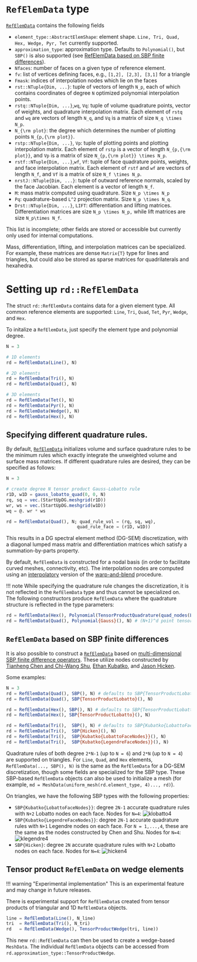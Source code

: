 # `RefElemData` type

[`RefElemData`](@ref) contains the following fields
* `element_type::AbstractElemShape`: element shape. `Line, Tri, Quad, Hex, Wedge, Pyr, Tet` currently supported.
* `approximation_type`: approximation type. Defaults to `Polynomial()`, but `SBP()` is also supported (see [RefElemData based on SBP finite differences](@ref)).
* `Nfaces`: number of faces on a given type of reference element.
* `fv`: list of vertices defining faces, e.g., `[1,2], [2,3], [3,1]` for a triangle
* `Fmask`: indices of interpolation nodes which lie on the faces
* `rst::NTuple{Dim, ...}`: tuple of vectors of length `N_p`, each of which contains coordinates of degree ``N`` optimized polynomial interpolation points.
* `rstq::NTuple{Dim, ...}`,`wq`, `Vq`: tuple of volume quadrature points, vector of weights, and quadrature interpolation matrix. Each element of `rstq` and `wq` are vectors of length ``N_q``, and `Vq` is a matrix of size ``N_q \times N_p``.
* `N_{\rm plot}`: the degree which determines the number of plotting points ``N_{p,{\rm plot}}``.
* `rstp::NTuple{Dim, ...}`, `Vp`: tuple of plotting points and plotting interpolation matrix. Each element of `rstp` is a vector of length ``N_{p,{\rm plot}}``, and `Vp` is a matrix of size ``N_{p,{\rm plot}} \times N_p``.
* `rstf::NTuple{Dim, ...}`,`wf`, `Vf`: tuple of face quadrature points, weights, and face interpolation matrix. Each element of `rstf` and `wf` are vectors of length ``N_f``, and `Vf` is a matrix of size ``N_f \times N_p``.
* `nrstJ::NTuple{Dim, ...}`: tuple of outward reference normals, scaled by the face Jacobian. Each element is a vector of length ``N_f``.
* `M`: mass matrix computed using quadrature. Size ``N_p \times N_p``
* `Pq`: quadrature-based ``L^2`` projection matrix. Size ``N_p \times N_q``.
* `Drst::NTuple{Dim, ...}`, `LIFT`: differentiation and lifting matrices. Differentiation matrices are size ``N_p \times N_p,`` while lift matrices are size ``N_p\times N_f``.

This list is incomplete; other fields are stored or accessible but currently only used for internal computations.

Mass, differentiation, lifting, and interpolation matrices can be specialized. For example, these matrices are dense `Matrix{T}` type for lines and triangles, but could also be stored as sparse matrices for quadrilaterals and hexahedra.

# Setting up `rd::RefElemData`

The struct `rd::RefElemData` contains data for a given element type. All common reference elements are supported: `Line`, `Tri`, `Quad`, `Tet`, `Pyr`, `Wedge`, and `Hex`.

To initalize a `RefElemData`, just specify the element type and polynomial degree.
```julia
N = 3

# 1D elements 
rd = RefElemData(Line(), N)

# 2D elements
rd = RefElemData(Tri(), N)
rd = RefElemData(Quad(), N)

# 3D elements
rd = RefElemData(Tet(), N)
rd = RefElemData(Pyr(), N)
rd = RefElemData(Wedge(), N)
rd = RefElemData(Hex(), N)
```

## Specifying different quadrature rules.

By default, [`RefElemData`](@ref) initializes volume and surface quadrature rules to be the minimum rules which exactly integrate the unweighted volume and surface mass matrices. If different quadrature rules are desired, they can be specified as follows: 
```julia
N = 3

# create degree N tensor product Gauss-Lobatto rule
r1D, w1D = gauss_lobatto_quad(0, 0, N)
rq, sq = vec.(StartUpDG.meshgrid(r1D))
wr, ws = vec.(StartUpDG.meshgrid(w1D))
wq = @. wr * ws

rd = RefElemData(Quad(), N; quad_rule_vol = (rq, sq, wq),  
                           quad_rule_face = (r1D, w1D))
```
This results in a DG spectral element method (DG-SEM) discretization, with a diagonal lumped mass matrix and differentiation matrices which satisfy a summation-by-parts property. 

By default, `RefElemData` is constructed for a nodal basis (in order to facilitate curved meshes, connectivity, etc). The interpolation nodes are computed using an [interpolatory](https://doi.org/10.1137/141000105) version of the [warp-and-blend](https://doi.org/10.1007/s10665-006-9086-6) procedure. 

!!! note
While specifying the quadrature rule changes the discretization, it is not reflected in the `RefElemData` type and thus cannot be specialized on. The following constructors produce `RefElemData` where the quadrature structure is reflected in the type parameters:
```julia
rd = RefElemData(Hex(), Polynomial(TensorProductQuadrature(quad_nodes(Line(), N+1)), N)) # tensor product quadrature rules
rd = RefElemData(Quad(), Polynomial{Gauss}(), N) # (N+1)^d point tensor product Gauss quadrature
```



## `RefElemData` based on SBP finite differences

It is also possible to construct a [`RefElemData`](@ref) based on [multi-dimensional SBP finite difference operators](https://doi.org/10.1137/15M1038360). These utilize nodes constructed by [Tianheng Chen and Chi-Wang Shu](https://doi.org/10.1016/j.jcp.2017.05.025), [Ethan Kubatko](https://sites.google.com/site/chilatosu/ethan-bio), and [Jason Hicken](https://doi.org/10.1007/s10915-020-01154-8).

Some examples:
```julia
N = 3
rd = RefElemData(Quad(), SBP(), N) # defaults to SBP{TensorProductLobatto}
rd = RefElemData(Quad(), SBP{TensorProductLobatto}(), N) 

rd = RefElemData(Hex(), SBP(), N) # defaults to SBP{TensorProductLobatto}
rd = RefElemData(Hex(), SBP{TensorProductLobatto}(), N) 

rd = RefElemData(Tri(),  SBP(), N) # defaults to SBP{Kubatko{LobattoFaceNodes}}
rd = RefElemData(Tri(),  SBP{Hicken}(), N) 
rd = RefElemData(Tri(),  SBP{Kubatko{LobattoFaceNodes}}(), N) 
rd = RefElemData(Tri(),  SBP{Kubatko{LegendreFaceNodes}}(), N) 
```
Quadrature rules of both degree `2*N-1` (up to `N = 6`) and `2*N` (up to `N = 4`) are supported on triangles. For `Line`, `Quad`, and `Hex` elements, `RefElemData(..., SBP(), N)` is the same as the `RefElemData` for a DG-SEM discretization, though some fields are specialized for the SBP type. These SBP-based `RefElemData` objects can also be used to initialize a mesh (for example, `md = MeshData(uniform_mesh(rd.element_type, 4)..., rd)`). 

On triangles, we have the following SBP types with the following properties:
* `SBP{Kubatko{LobattoFaceNodes}}`: degree `2N-1` accurate quadrature rules with `N+2` Lobatto nodes on each face. Nodes for `N=4`: 
![klobatto4](assets/kubatko_lobatto_N4.png)
* `SBP{Kubatko{LegendreFaceNodes}}`: degree `2N-1` accurate quadrature rules with `N+1` Legendre nodes on each face. For `N = 1,...,4`, these are the same as the nodes constructed by Chen and Shu. Nodes for `N=4`:
![klegendre4](assets/kubatko_legendre_N4.png)
* `SBP{Hicken}`: degree `2N` accurate quadrature rules with `N+2` Lobatto nodes on each face. Nodes for `N=4`:
![hicken4](assets/hicken_N4.png)

## Tensor product `RefElemData` on wedge elements

!!! warning "Experimental implementation"
    This is an experimental feature and may change in future releases.
    
There is experimental support for `RefElemData`s created from tensor products of triangular and 1D `RefElemData` objects. 
```julia
line = RefElemData(Line(), N_line)
tri  = RefElemData(Tri(), N_tri)
rd   = RefElemData(Wedge(), TensorProductWedge(tri, line))
```
This new `rd::RefElemData` can then be used to create a wedge-based `MeshData`. The individual `RefElemData` objects can be accessed from `rd.approximation_type::TensorProductWedge`. 
